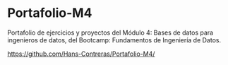 # Portafolio-M4
 Portafolio de ejercicios y proyectos del Módulo 4: Bases de datos para ingenieros de datos, del Bootcamp: Fundamentos de Ingeniería de Datos.

https://github.com/Hans-Contreras/Portafolio-M4/

